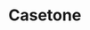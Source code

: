 # Casetone

<!-- 

- Login is working but need to synchronoze the cookies and the locale storage data expiration time
- user profile is not getting updated yet
- categories update, delete, fetch and add is done

 -->
